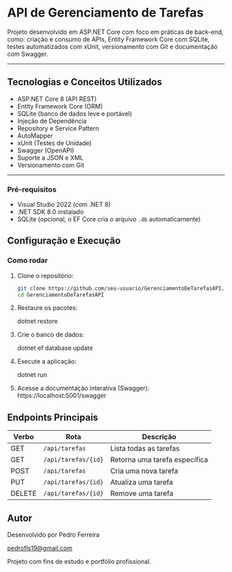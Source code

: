 # API de Gerenciamento de Tarefas

Projeto desenvolvido em ASP.NET Core com foco em práticas de back-end, como: criação e consumo de APIs, Entity Framework Core com SQLite, testes automatizados com xUnit, versionamento com Git e documentação com Swagger.

---

## Tecnologias e Conceitos Utilizados

- ASP.NET Core 8 (API REST)
- Entity Framework Core (ORM)
- SQLite (banco de dados leve e portável)
- Injeção de Dependência
- Repository e Service Pattern
- AutoMapper
- xUnit (Testes de Unidade)
- Swagger (OpenAPI)
- Suporte a JSON e XML
- Versionamento com Git

---

### Pré-requisitos

- Visual Studio 2022 (com .NET 8)
- .NET SDK 8.0 instalado
- SQLite (opcional, o EF Core cria o arquivo `.db` automaticamente)

## Configuração e Execução

### Como rodar

1. Clone o repositório:
   ```bash
   git clone https://github.com/seu-usuario/GerenciamentoDeTarefasAPI.git
   cd GerenciamentoDeTarefasAPI

2. Restaure os pacotes:
   
   dotnet restore

3. Crie o banco de dados:
   
   dotnet ef database update

4. Execute a aplicação:
   
   dotnet run

5. Acesse a documentação interativa (Swagger):
   https://localhost:5001/swagger
 

## Endpoints Principais

| Verbo  | Rota                | Descrição                     |
| ------ | ------------------- | ----------------------------- |
| GET    | `/api/tarefas`      | Lista todas as tarefas        |
| GET    | `/api/tarefas/{id}` | Retorna uma tarefa específica |
| POST   | `/api/tarefas`      | Cria uma nova tarefa          |
| PUT    | `/api/tarefas/{id}` | Atualiza uma tarefa           |
| DELETE | `/api/tarefas/{id}` | Remove uma tarefa             |


## Autor
Desenvolvido por Pedro Ferreira

pedrofls19@gmail.com

Projeto com fins de estudo e portfólio profissional.
